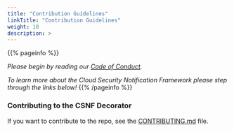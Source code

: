 ```yaml
---
title: "Contribution Guidelines"
linkTitle: "Contribution Guidelines"
weight: 10
description: >
---
```

{{% pageinfo %}}

*Please begin by reading our <a href="https://github.com/onug/CSNF-DOC/blob/master/content/en/docs/Contribution%20guidelines/Code_of_Conduct_v2.md">Code of Conduct</a>.*

*To learn more about the Cloud Security Notification Framework please step through the links below!*
{{% /pageinfo %}}

### Contributing to the CSNF Decorator
If you want to contribute to the repo, see the [CONTRIBUTING.md](https://github.com/onug/CSNF/blob/main/demo-service/CONTRIBUTING.md) file.





